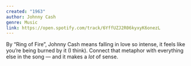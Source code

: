 ```yaml
---
created: "1963"
author: Johnny Cash
genre: Music
link: https://open.spotify.com/track/6YffUZJ2R06kyxyK6onezL
---
```


By “Ring of Fire”, Johnny Cash means falling in love so intense, it feels like you’re being burned by it (I think). Connect that metaphor with everything else in the song — and it makes a *lot* of sense.
